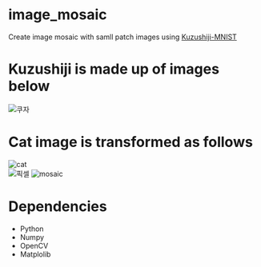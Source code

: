 # image_mosaic

Create image mosaic with samll patch images using [Kuzushiji-MNIST](https://www.kaggle.com/anokas/kuzushiji)

# Kuzushiji is made up of images below
![쿠자](https://user-images.githubusercontent.com/49854618/148724706-1026bb73-51ce-4069-8a1c-974a75e1e98e.PNG)


# Cat image is transformed as follows
![cat](https://user-images.githubusercontent.com/49854618/148725028-9dbdc497-1225-433d-bf8b-088c120b2a49.jpg)    
![픽셀](https://user-images.githubusercontent.com/49854618/148725428-30e5f9e8-64c2-4efa-9d12-47990046aa19.PNG)
![mosaic](https://user-images.githubusercontent.com/49854618/148725421-70baecba-35c0-4c7c-bfbb-41f7d08a60ca.PNG)


# Dependencies
- Python
- Numpy
- OpenCV
- Matplolib

